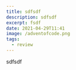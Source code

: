 ```yaml
---
title: sdfsdf
description: sdfsdf
excerpt: fsdf
date: 2021-04-29T11:41
image: /adventofcode.png
tags:
  - review
---
```

sdfsdf